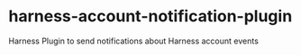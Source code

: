 # harness-account-notification-plugin
Harness Plugin to send notifications about Harness account events
